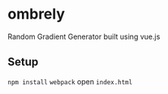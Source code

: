# ombrely
Random Gradient Generator built using vue.js

## Setup

`npm install`
`webpack`
open `index.html`

